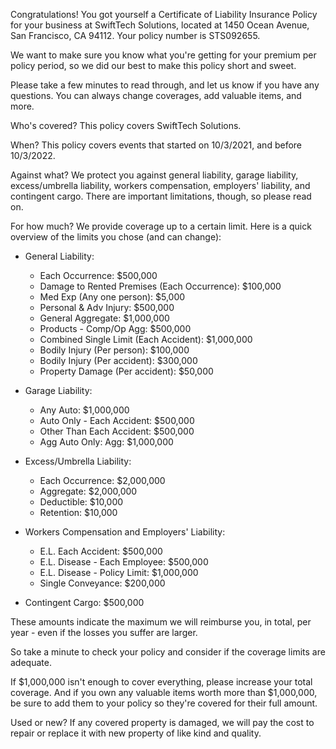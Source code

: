 Congratulations! You got yourself a Certificate of Liability Insurance Policy for your business at SwiftTech Solutions, located at 1450 Ocean Avenue, San Francisco, CA 94112. Your policy number is STS092655.

We want to make sure you know what you're getting for your premium per policy period, so we did our best to make this policy short and sweet.

Please take a few minutes to read through, and let us know if you have any questions. You can always change coverages, add valuable items, and more.

Who's covered?
This policy covers SwiftTech Solutions.

When?
This policy covers events that started on 10/3/2021, and before 10/3/2022.

Against what?
We protect you against general liability, garage liability, excess/umbrella liability, workers compensation, employers' liability, and contingent cargo. There are important limitations, though, so please read on.

For how much?
We provide coverage up to a certain limit. Here is a quick overview of the limits you chose (and can change):

- General Liability:
  - Each Occurrence: $500,000
  - Damage to Rented Premises (Each Occurrence): $100,000
  - Med Exp (Any one person): $5,000
  - Personal & Adv Injury: $500,000
  - General Aggregate: $1,000,000
  - Products - Comp/Op Agg: $500,000
  - Combined Single Limit (Each Accident): $1,000,000
  - Bodily Injury (Per person): $100,000
  - Bodily Injury (Per accident): $300,000
  - Property Damage (Per accident): $50,000

- Garage Liability:
  - Any Auto: $1,000,000
  - Auto Only - Each Accident: $500,000
  - Other Than Each Accident: $500,000
  - Agg Auto Only: Agg: $1,000,000

- Excess/Umbrella Liability:
  - Each Occurrence: $2,000,000
  - Aggregate: $2,000,000
  - Deductible: $10,000
  - Retention: $10,000

- Workers Compensation and Employers' Liability:
  - E.L. Each Accident: $500,000
  - E.L. Disease - Each Employee: $500,000
  - E.L. Disease - Policy Limit: $1,000,000
  - Single Conveyance: $200,000

- Contingent Cargo: $500,000

These amounts indicate the maximum we will reimburse you, in total, per year - even if the losses you suffer are larger.

So take a minute to check your policy and consider if the coverage limits are adequate.

If $1,000,000 isn't enough to cover everything, please increase your total coverage. And if you own any valuable items worth more than $1,000,000, be sure to add them to your policy so they're covered for their full amount.

Used or new?
If any covered property is damaged, we will pay the cost to repair or replace it with new property of like kind and quality.